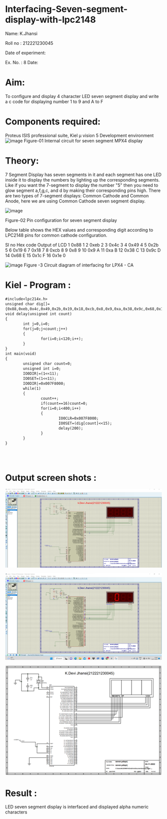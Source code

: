 # Interfacing-Seven-segment-display-with-lpc2148

Name:	K.Jhansi

Roll no : 212221230045

Date of experiment:



Ex. No. : 8
Date: 
 

# Aim:
To configure and display 4 character LED seven segment display and write a c code for displaying number 1 to 9 and A to F 
# Components required:
 Proteus ISIS professional suite, Kiel μ vision 5 Development environment 
 ![image](https://user-images.githubusercontent.com/36288975/201021692-efa39349-1a3c-4737-aadc-1843b954c78d.png)
Figure-01 Internal circuit for seven segment MPX4 display



# Theory: 
7 Segment Display has seven segments in it and each segment has one LED inside it to display the numbers by lighting up the corresponding segments. Like if you want the 7-segment to display the number "5" then you need to glow segment a,f,g,c, and d by making their corresponding pins high. There are two types of 7-segment displays: Common Cathode and Common Anode, here we are using Common Cathode seven segment display.

   ![image](https://user-images.githubusercontent.com/36288975/201021740-565b47cd-26d8-4e54-a092-eef7a0a85278.png)
 
 Figure-02 Pin configuration for seven segment display  


Below table shows the HEX values and corresponding digit according to LPC2148 pins for common cathode configuration.



Sl no 	Hex code 	Output of LCD
1	0x88	1
2	0xeb	2
3	0x4c	3
4	0x49	4
5	0x2b	5
6	0x19	6
7	0x18	7
8	0xcb	8
9	0x8	9
10	0x9	A
11	0xa	B
12	0x38	C
13	0x9c	D
14	0x68	E
15	0x1c 	F
16	0x1e	0

 

![image](https://user-images.githubusercontent.com/36288975/201021930-7efe2b15-b0de-4d52-b87d-329fe6b91c89.png)
        Figure -3 Circuit diagram of interfacing for LPX4 - CA

# Kiel - Program :
```
#include<lpc214x.h>
unsigned char dig[]={0x88,0xeb,0x4c,0x49,0x2b,0x19,0x18,0xcb,0x8,0x9,0xa,0x38,0x9c,0x68,0x1c,0x1e};
void delay(unsigned int count)
{
        int j=0,i=0;
        for(j=0;j<count;j++)
        {
                for(i=0;i<120;i++);
        }
}
int main(void)
{
        unsigned char count=0;
        unsigned int i=0;
        IO0DIR|=(1<<11);
        IO0SET=(1<<11);
        IO0DIR|=0x007F8000;
        while(1)
        {
                count++;
                if(count==16)count=0;
                for(i=0;i<400;i++)
                {
                        IO0CLR=0x007F8000;
                        IO0SET=(dig[count]<<15);
                        delay(200);
                }
        }
}


 
```





#  Output screen shots :
![output](https://github.com/jhansi21005096/Interfacing-Seven-segment-display-with-lpc2148/blob/8b737bc06ef0a965edbaf0b92aecf0302c7ea1c9/jmc8.1.png)

![output](https://github.com/jhansi21005096/Interfacing-Seven-segment-display-with-lpc2148/blob/8b737bc06ef0a965edbaf0b92aecf0302c7ea1c9/jmc8.2.png)

![output](https://github.com/jhansi21005096/Interfacing-Seven-segment-display-with-lpc2148/blob/8b737bc06ef0a965edbaf0b92aecf0302c7ea1c9/jmc8.3.png)

# Result :
LED seven segment display is interfaced and displayed alpha numeric characters 
